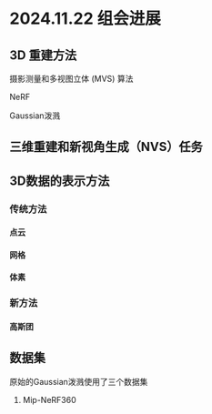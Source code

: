 # 2024.11.22 组会进展

## 3D 重建方法

摄影测量和多视图立体 (MVS) 算法

NeRF

Gaussian泼溅

## 三维重建和新视角生成（NVS）任务

## 3D数据的表示方法

### 传统方法

#### 点云

#### 网格

#### 体素

### 新方法

#### 高斯团



## 数据集

原始的Gaussian泼溅使用了三个数据集

1. Mip-NeRF360